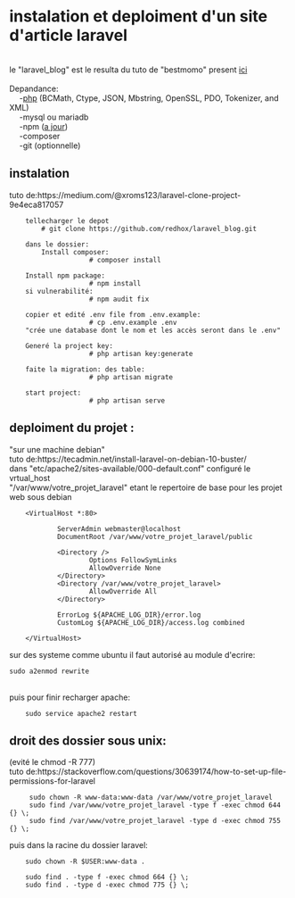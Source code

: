 
<h1> instalation et deploiment d'un site d'article laravel </h1>
<br>
le "laravel_blog" est le resulta du tuto de "bestmomo" present <a href="https://laravel.sillo.org/laravel-8/">ici</a>
<br>
<br>
Depandance: <br>
&emsp; -<a href="https://doc.ubuntu-fr.org/lamp">php</a> (BCMath, Ctype, JSON, Mbstring, OpenSSL, PDO, Tokenizer, and XML)<br>
&emsp; -mysql ou mariadb <br>
&emsp; -npm (<a href="https://www.geeksforgeeks.org/how-to-update-npm/" alt="npm install -g npm@next">a jour</a>) <br>
&emsp; -composer <br>
&emsp; -git (optionnelle) <br>


<h2>instalation</h2>
tuto de:https://medium.com/@xroms123/laravel-clone-project-9e4eca817057
                
        tellecharger le depot
            # git clone https://github.com/redhox/laravel_blog.git 

        dans le dossier:
            Install composer: 
                        # composer install

        Install npm package:
                        # npm install
        si vulnerabilité:
                        # npm audit fix
        
        copier et edité .env file from .env.example:
                        # cp .env.example .env
        "crée une database dont le nom et les accès seront dans le .env"

        Generé la project key:
                        # php artisan key:generate
                        
        faite la migration: des table:
                        # php artisan migrate

        start project:
                        # php artisan serve
                        
                        
<h2>deploiment du projet :</h2>
"sur une machine debian"
<br>
tuto de:https://tecadmin.net/install-laravel-on-debian-10-buster/ 
<br>
dans   "etc/apache2/sites-available/000-default.conf"   configuré le vrtual_host
<br>
"/var/www/votre_projet_laravel" etant le repertoire de base pour les projet web sous debian 
<br>

        <VirtualHost *:80>

                ServerAdmin webmaster@localhost
                DocumentRoot /var/www/votre_projet_laravel/public

                <Directory />
                        Options FollowSymLinks
                        AllowOverride None
                </Directory>
                <Directory /var/www/votre_projet_laravel>
                        AllowOverride All
                </Directory>

                ErrorLog ${APACHE_LOG_DIR}/error.log
                CustomLog ${APACHE_LOG_DIR}/access.log combined

        </VirtualHost>
        
sur des systeme comme ubuntu il faut autorisé au module d'ecrire:
            
            

    sudo a2enmod rewrite

<br>
puis pour finir recharger apache: 

        sudo service apache2 restart

<h2> droit des dossier sous unix: </h2>
(evité le chmod -R 777) <br>
tuto de:https://stackoverflow.com/questions/30639174/how-to-set-up-file-permissions-for-laravel
        

 
         sudo chown -R www-data:www-data /var/www/votre_projet_laravel
         sudo find /var/www/votre_projet_laravel -type f -exec chmod 644 {} \;   
         sudo find /var/www/votre_projet_laravel -type d -exec chmod 755 {} \;
                        
puis dans la racine du dossier laravel:
    
        sudo chown -R $USER:www-data .
        
        sudo find . -type f -exec chmod 664 {} \;   
        sudo find . -type d -exec chmod 775 {} \;
